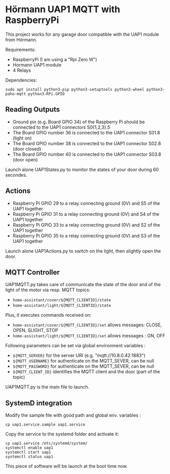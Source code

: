 # Hörmann UAP1 MQTT with RaspberryPi

This project works for any garage door compatible with the UAP1 module from Hörmann.

Requirements:
 - RaspberryPi (I am using a "Rpi Zero W")
 - Hormann UAP1 module
 - 4 Relays

Dependencies:
```
sudo apt install python3-pip python3-setuptools python3-wheel python3-paho-mqtt python3-RPi.GPIO
```

## Reading Outputs

 - Ground pin (e.g. Board GPIO 34) of the Raspberry Pi should be connected to the UAP1 connectors S0{1,2,3}.5
 - The Board GPIO number 36 is connected to the UAP1 connector S01.8 (light on)
 - The Board GPIO number 38 is connected to the UAP1 connector S02.8 (door closed)
 - The Board GPIO number 40 is connected to the UAP1 connector S03.8 (door open)

Launch alone UAP1States.py to monitor the states of your door during 60 secondes.

## Actions

 - Raspberry Pi GPIO 29 to a relay connecting ground (0V) and S5 of the UAP1 together
 - Raspberry Pi GPIO 31 to a relay connecting ground (0V) and S4 of the UAP1 together
 - Raspberry Pi GPIO 33 to a relay connecting ground (0V) and S2 of the UAP1 together
 - Raspberry Pi GPIO 35 to a relay connecting ground (0V) and S3 of the UAP1 together

Launch alone UAP1Actions.py to switch on the light, then slightly open the door.

## MQTT Controller

UAP1MQTT.py takes care of communicate the state of the door and of the
light of the motor via resp. MQTT topics:

 - `home-assistant/cover/${MQTT_CLIENTID}/state`
 - `home-assistant/light/${MQTT_CLIENTID}/state`

Plus, it executes commands received on:

 - `home-assistant/cover/${MQTT_CLIENTID}/set` allows messages: CLOSE, OPEN, SLIGHT, STOP
 - `home-assistant/light/${MQTT_CLIENTID}/set` allows messages : ON, OFF

Following parameters can be set via global environment variables :

 - `${MQTT_SERVER}` for the server URI (e.g. "mqtt://10.8.0.42:1883")
 - `${MQTT_USERNAME}` for authenticate on the MQTT\_SEVER, can be null
 - `${MQTT_PASSWORD}` for authenticate on the MQTT\_SEVER, can be null
 - `${MQTT_CLIENT_ID}` identifies the MQTT client and the door (part of the
topic)

UAP1MQTT.py is the main file to launch.

## SystemD integration

Modify the sample file with good path and global env. variables :
```
cp uap1.service.sample uap1.service
```

Copy the service to the systemd folder and activate it:
```
cp uap1.service /etc/systemd/system/
systemctl enable uap1
systemctl start uap1
systemctl status uap1
```

This piece of software will be launch at the boot time now. 
